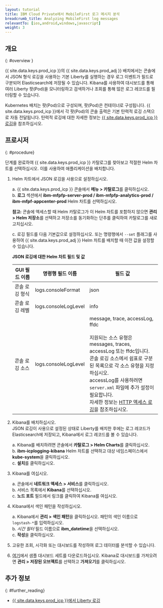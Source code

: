 ```yaml
---
layout: tutorial
title: IBM Cloud Private에서 MobileFirst 로그 메시지 분석
breadcrumb_title: Analyzing MobileFirst log messages
relevantTo: [ios,android,windows,javascript]
weight: 3
---
```

<!-- NLS_CHARSET=UTF-8 -->
## 개요
{: #overview }

{{ site.data.keys.prod_icp }}의 {{ site.data.keys.prod_adj }} 배치에서는 콘솔에서 JSON 형식 로깅을 사용하는 기본 Liberty를 실행하는 경우 로그 이벤트가 필드로 구분되어 Elasticsearch에 저장될 수 있습니다. Kibana를 사용하여 대시보드를 통해 여러 Liberty 팟(Pod)을 모니터링하고 검색하거나 조회를 통해 많은 로그 레코드를 필터링할 수 있습니다.

Kubernetes 배치는 팟(Pod)으로 구성되며, 팟(Pod)은 컨테이너로 구성됩니다. {{ site.data.keys.prod_icp }}에서 각 팟(Pod)의 콘솔 출력은 기본 탄력적 로깅 스택으로 자동 전달됩니다. 탄력적 로깅에 대한 자세한 정보는 [{{ site.data.keys.prod_icp }}로깅](https://www.ibm.com/support/knowledgecenter/en/SSBS6K_2.1.0/manage_metrics/logging_elk.html)을 참조하십시오.


## 프로시저
{: #procedure}

단계를 완료하여 {{ site.data.keys.prod_icp }} 카탈로그를 찾아보고 적절한 Helm 차트를 선택하십시오. 이를 사용하여 애플리케이션을 배치합니다.

1.  Helm 차트에서 JSON 로깅을 사용으로 설정하십시오.

      a.  {{ site.data.keys.prod_icp }} 콘솔에서 **메뉴 > 카탈로그**를 클릭하십시오.<br/>
      b.  **로그** 섹션에서 **ibm-mfpfp-server-prod / ibm-mfpfp-analytics-prod / ibm-mfpf-appcenter-prod** Helm 차트를 선택하십시오.<br/>
          
      **참고:**  콘솔에 액세스할 때 Helm 카탈로그가 이 Helm 차트를 포함하지 않으면 **관리 > Helm 저장소**를 선택하고 저장소를 동기화하는 단추를 클릭하여 카탈로그를 새로 고치십시오.

      c.  로깅 필드를 다음 기본값으로 설정하십시오. 또는 명령행에서 `--set` 플래그를 사용하여 {{ site.data.keys.prod_adj }} Helm 차트를 배치할 때 이전 값을 설정할 수 있습니다.<br/>
      <p><b>JSON 로깅에 대한 Helm 차트 필드 및 값</b></p>            
      <table class="table table-bordered" >
        <thead>
          <tr>
            <th>GUI 필드 이름</th>
            <th>명령행 필드 이름</th>
            <th>필드 값</th>
          </tr>
        </thead>
        <tbody>
          <tr>
            <td>콘솔 로깅 형식 </td>
            <td>logs.consoleFormat</td>
            <td>json</td>
          </tr>
          <tr>
            <td>콘솔 로깅 레벨</td>
            <td>logs.consoleLogLevel</td>
            <td>info</td>
          </tr>
          <tr>
            <td>콘솔 로깅 소스</td>
            <td>logs.consoleLogLevel</td>
            <td>message, trace, accessLog, ffdc<br/><br/>지원되는 소스 유형은 messages, traces, accessLog 또는 ffdc입니다.  <br/>콘솔 로깅 소스에서 쉼표로 구분된 목록으로 각 소스 유형을 지정하십시오. <br/>accessLog를 사용하려면 <code>server.xml</code> 파일에 추가 설정이 필요합니다. <br/>자세한 정보는 <a href="https://www.ibm.com/support/knowledgecenter/SSAW57_liberty/com.ibm.websphere.wlp.nd.multiplatform.doc/ae/rwlp_http_accesslogs.html?view=kc">HTTP 액세스 로깅</a>을 참조하십시오.</td>
          </tr>
        </tbody>
      </table>
2.  Kibana를 배치하십시오.<br/>
    JSON 로깅이 사용으로 설정된 상태로 Liberty를 배치한 후에는 로그 레코드가 Elasticsearch에 저장되고, Kibana에서 로그 레코드를 볼 수 있습니다.<br/>

      a.  Kibana를 배치하려면 콘솔에서 **카탈로그 > Helm Charts**를 클릭하십시오.<br/>
      b.  **ibm-icplogging-kibana** Helm 차트를 선택하고 대상 네임스페이스에서 **kube-system**을 클릭하십시오.<br/>
      c.  **설치**를 클릭하십시오.<br/>

3.  Kibana를 여십시오.<br/>

      a.  콘솔에서 **네트워크 액세스 > 서비스**를 클릭하십시오.<br/>
      b.  서비스 목록에서 **Kibana**를 선택하십시오.<br/>
      c.  **노드 포트** 필드에서 링크를 클릭하여 Kibana를 여십시오.<br/>

4.  Kibana에서 색인 패턴을 작성하십시오.<br/>

      a.  Kibana에서 **관리 > 색인 패턴**을 클릭하십시오. 패턴의 색인 이름으로 `logstash-*`를 입력하십시오.<br/>
      b.  *시간 필터* 필드 이름으로 **ibm_datetime**을 선택하십시오.<br/>
      c.  **작성**을 클릭하십시오.<br/>

5. 고유한 조회, 시각화 또는 대시보드를 작성하여 로그 데이터를 분석할 수 있습니다.

6. [여기](https://github.com/WASdev/sample.dashboards)에서 샘플 대시보드 세트를 다운로드하십시오. Kibana로 대시보드를 가져오려면 **관리 > 저장된 오브젝트**를 선택하고 **가져오기**를 클릭하십시오.

## 추가 정보
{: #further_reading}

* [{{ site.data.keys.prod_icp }}에서 Liberty 로깅](https://www.ibm.com/support/knowledgecenter/SSAW57_liberty/com.ibm.websphere.wlp.nd.multiplatform.doc/ae/twlp_icp_logging.html?view=kc)
